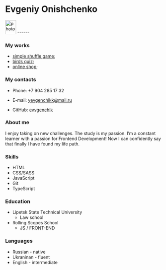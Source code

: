 
# Evgeniy Onishchenko

<image src="./icon/MYph.jpg" width="35" height="45" alt="photo"/> 
------

### My works

- [simple shuffle game](https://rolling-scopes-school.github.io/evvgenchik-JSFE2022Q3/codejam/main/);
- [birds quiz](https://rolling-scopes-school.github.io/evvgenchik-JSFE2022Q3/songsbird/start.html);
- [online shop](https://boisterous-cajeta-64e3a7.netlify.app/);

###   My contacts

- Phone: +7 904 285 17 32

- E-mail: yevgenchikk@mail.ru

- GitHub: [evvgenchik]( https://github.com/evvgenchik)

  

  

### About me

I enjoy taking on new challenges. The study is my passion. I’m a constant learner with a passion for Frontend Development! Now I can confidently say that finally I have found my life path.

### Skills

   - HTML
   - CSS/SASS
   - JavaScript
   - Git
   - TypeScript

### Education

   + Lipetsk State Technical University
     - Law school
   + Rolling Scopes School
     - JS / FRONT-END 

### Languages

- Russian - native
- Ukraninan - fluent 
- English - intermediate 